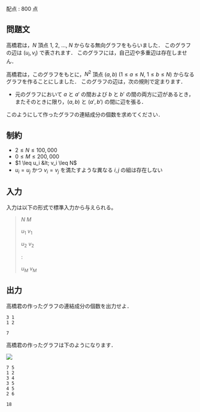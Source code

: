 配点 : $800$ 点

## 問題文

高橋君は，$N$ 頂点 $1$, $2$, ..., $N$ からなる無向グラフをもらいました．
このグラフの辺は $(u_i, v_i)$ で表されます．
このグラフには，自己辺や多重辺は存在しません．

高橋君は，このグラフをもとに，$N^2$ 頂点 $(a, b)$ ($1 \leq a \leq N$, $1 \leq b \leq N$) からなるグラフを作ることにしました．
このグラフの辺は，次の規則で定まります．

- 元のグラフにおいて $a$ と $a'$ の間および $b$ と $b'$ の間の両方に辺があるとき，またそのときに限り，$(a, b)$ と $(a', b')$ の間に辺を張る．

このようにして作ったグラフの連結成分の個数を求めてください．

## 制約

- $2 \leq N \leq 100,000$
- $0 \leq M \leq 200,000$
- $1 \leq u_i &lt; v_i \leq N$
- $u_i = u_j$ かつ $v_i = v_j$ を満たすような異なる $i, j$ の組は存在しない

## 入力

入力は以下の形式で標準入力から与えられる。

> $N$ $M$
> 
> $u_1$ $v_1$
> 
> $u_2$ $v_2$
> 
> :
> 
> $u_M$ $v_M$

## 出力

高橋君の作ったグラフの連結成分の個数を出力せよ．

```input1
3 1
1 2
```

```output1
7
```

高橋君の作ったグラフは下のようになります．

![](https://atcoder.jp/img/agc011/6d34a4ddeba67b2286c00acda56abbcc.png)

```input2
7 5
1 2
3 4
3 5
4 5
2 6
```

```output2
18
```